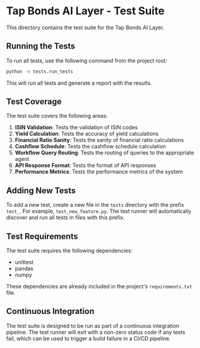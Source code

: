 # Tap Bonds AI Layer - Test Suite

This directory contains the test suite for the Tap Bonds AI Layer.

## Running the Tests

To run all tests, use the following command from the project root:

```bash
python -m tests.run_tests
```

This will run all tests and generate a report with the results.

## Test Coverage

The test suite covers the following areas:

1. **ISIN Validation**: Tests the validation of ISIN codes
2. **Yield Calculation**: Tests the accuracy of yield calculations
3. **Financial Ratio Sanity**: Tests the sanity of financial ratio calculations
4. **Cashflow Schedule**: Tests the cashflow schedule calculation
5. **Workflow Query Routing**: Tests the routing of queries to the appropriate agent
6. **API Response Format**: Tests the format of API responses
7. **Performance Metrics**: Tests the performance metrics of the system

## Adding New Tests

To add a new test, create a new file in the `tests` directory with the prefix `test_`. For example, `test_new_feature.py`. The test runner will automatically discover and run all tests in files with this prefix.

## Test Requirements

The test suite requires the following dependencies:

- unittest
- pandas
- numpy

These dependencies are already included in the project's `requirements.txt` file.

## Continuous Integration

The test suite is designed to be run as part of a continuous integration pipeline. The test runner will exit with a non-zero status code if any tests fail, which can be used to trigger a build failure in a CI/CD pipeline. 